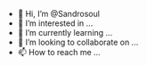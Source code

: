 - 👋 Hi, I’m @Sandrosoul
- 👀 I’m interested in ...
- 🌱 I’m currently learning ...
- 💞️ I’m looking to collaborate on ...
- 📫 How to reach me ...

<!---
Sandrosoul/Sandrosoul is a ✨ special ✨ repository because its `README.md` (this file) appears on your GitHub profile.
You can click the Preview link to take a look at your changes.
--->

